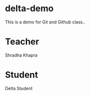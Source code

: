 # delta-demo

This is a demo for Git and Github class..

# Teacher

Shradha Khapra

# Student

Delta Student
